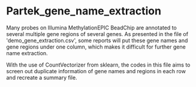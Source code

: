 # Partek_gene_name_extraction

Many probes on Illumina MethylationEPIC BeadChip are annotated to several multiple gene regions of several genes. 
As presented in the file of 'demo_gene_extraction.csv', some reports will put these gene names and gene regions under one column,
which makes it difficult for further gene name extraction.

With the use of CountVectorizer from sklearn, the codes in this file aims to screen out duplicate information of gene names and 
regions in each row and recreate a summary file. 
